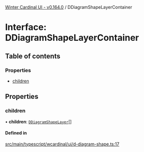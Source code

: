[Winter Cardinal UI - v0.164.0](../index.md) / DDiagramShapeLayerContainer

# Interface: DDiagramShapeLayerContainer

## Table of contents

### Properties

- [children](DDiagramShapeLayerContainer.md#children)

## Properties

### children

• **children**: [`DDiagramShapeLayer`](DDiagramShapeLayer.md)[]

#### Defined in

[src/main/typescript/wcardinal/ui/d-diagram-shape.ts:17](https://github.com/winter-cardinal/winter-cardinal-ui/blob/v0.164.0/src/main/typescript/wcardinal/ui/d-diagram-shape.ts#L17)
